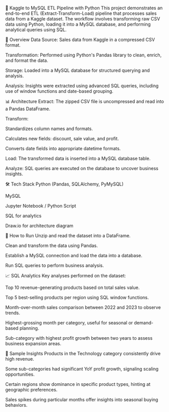 🐍 Kaggle to MySQL ETL Pipeline with Python
This project demonstrates an end-to-end ETL (Extract-Transform-Load) pipeline that processes sales data from a Kaggle dataset. The workflow involves transforming raw CSV data using Python, loading it into a MySQL database, and performing analytical queries using SQL.

📖 Overview
Data Source: Sales data from Kaggle in a compressed CSV format.

Transformation: Performed using Python's Pandas library to clean, enrich, and format the data.

Storage: Loaded into a MySQL database for structured querying and analysis.

Analysis: Insights were extracted using advanced SQL queries, including use of window functions and date-based grouping.

📊 Architecture
Extract: The zipped CSV file is uncompressed and read into a Pandas DataFrame.

Transform:

Standardizes column names and formats.

Calculates new fields: discount, sale value, and profit.

Converts date fields into appropriate datetime formats.

Load: The transformed data is inserted into a MySQL database table.

Analyze: SQL queries are executed on the database to uncover business insights.

🛠️ Tech Stack
Python (Pandas, SQLAlchemy, PyMySQL)

MySQL

Jupyter Notebook / Python Script

SQL for analytics

Draw.io for architecture diagram

🚀 How to Run
Unzip and read the dataset into a DataFrame.

Clean and transform the data using Pandas.

Establish a MySQL connection and load the data into a database.

Run SQL queries to perform business analysis.

📈 SQL Analytics
Key analyses performed on the dataset:

Top 10 revenue-generating products based on total sales value.

Top 5 best-selling products per region using SQL window functions.

Month-over-month sales comparison between 2022 and 2023 to observe trends.

Highest-grossing month per category, useful for seasonal or demand-based planning.

Sub-category with highest profit growth between two years to assess business expansion areas.

📌 Sample Insights
Products in the Technology category consistently drive high revenue.

Some sub-categories had significant YoY profit growth, signaling scaling opportunities.

Certain regions show dominance in specific product types, hinting at geographic preferences.

Sales spikes during particular months offer insights into seasonal buying behaviors.

